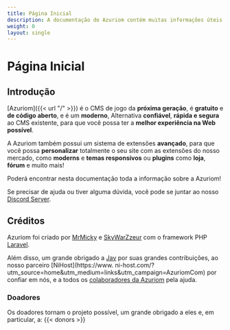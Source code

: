 ```yaml
---
title: Página Inicial
description: A documentação do Azuriom contém muitas informações úteis sobre o Azuriom, para instalação, uso ou desenvolvimento de extensões.
weight: 0
layout: single
---
```


# Página Inicial

## Introdução

[Azuriom]({{< url "/" >}}) é o CMS de jogo da **próxima geração**, é **gratuito** e **de código aberto**, e é um **moderno**, Alternativa **confiável**, **rápida e segura** ao CMS existente, para que você possa ter a **melhor experiência na Web possível**.

A Azuriom também possui um sistema de extensões **avançado**, para que você possa **personalizar** totalmente o seu site com as extensões do nosso mercado, como **moderns** e **temas responsivos** ou **plugins** como **loja**, **fórum** e muito mais!

Poderá encontrar nesta documentação toda a informação sobre a Azuriom!

Se precisar de ajuda ou tiver alguma dúvida, você pode se juntar ao nosso [Discord Server](https://azuriom.com/discord).

## Créditos

Azuriom foi criado por [MrMicky](https://mrmicky.fr/) e [SkyWarZzeur](https://twitter.com/SkyWarZzeur) com o framework PHP [Laravel](https://laravel.com/).

Além disso, um grande obrigado a [Jav](https://www.linkedin.com/in/jean-alexandre-valentin-531236153/) por suas grandes contribuições, ao nosso parceiro [NiHost](https://www. ni-host.com/?utm_source=home&utm_medium=links&utm_campaign=AzuriomCom) por confiar em nós, e a todos os [colaboradores da Azuriom](https://github.com/Azuriom/Azuriom/graphs/contributors) pela ajuda.
### Doadores

Os doadores tornam o projeto possível, um grande obrigado a eles e, em particular, a:
{{< donors >}}
